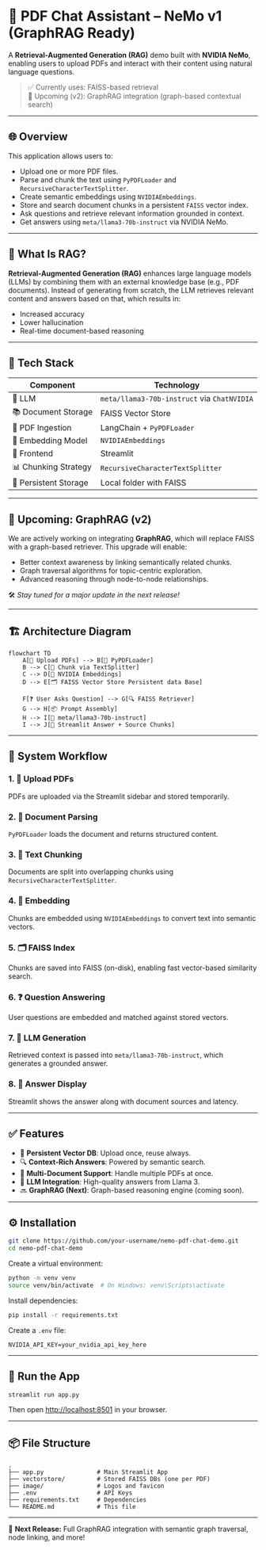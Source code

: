 
# 🤖 PDF Chat Assistant – NeMo v1 (GraphRAG Ready)

A **Retrieval-Augmented Generation (RAG)** demo built with **NVIDIA NeMo**, enabling users to upload PDFs and interact with their content using natural language questions.

> ✅ Currently uses: FAISS-based retrieval  
> 🚧 Upcoming (v2): GraphRAG integration (graph-based contextual search)

---

## 🌐 Overview

This application allows users to:

- Upload one or more PDF files.
- Parse and chunk the text using `PyPDFLoader` and `RecursiveCharacterTextSplitter`.
- Create semantic embeddings using `NVIDIAEmbeddings`.
- Store and search document chunks in a persistent `FAISS` vector index.
- Ask questions and retrieve relevant information grounded in context.
- Get answers using `meta/llama3-70b-instruct` via NVIDIA NeMo.

---

## 🧠 What Is RAG?

**Retrieval-Augmented Generation (RAG)** enhances large language models (LLMs) by combining them with an external knowledge base (e.g., PDF documents). Instead of generating from scratch, the LLM retrieves relevant content and answers based on that, which results in:

- Increased accuracy
- Lower hallucination
- Real-time document-based reasoning

---

## 🧰 Tech Stack

| Component                | Technology                    |
|--------------------------|-------------------------------|
| 🔗 LLM                   | `meta/llama3-70b-instruct` via `ChatNVIDIA` |
| 📚 Document Storage      | FAISS Vector Store            |
| 📄 PDF Ingestion         | LangChain + `PyPDFLoader`     |
| 🧠 Embedding Model       | `NVIDIAEmbeddings`            |
| 💬 Frontend              | Streamlit                     |
| 📊 Chunking Strategy     | `RecursiveCharacterTextSplitter` |
| 💾 Persistent Storage    | Local folder with FAISS       |

---

## 🚀 Upcoming: GraphRAG (v2)

We are actively working on integrating **GraphRAG**, which will replace FAISS with a graph-based retriever. This upgrade will enable:

- Better context awareness by linking semantically related chunks.
- Graph traversal algorithms for topic-centric exploration.
- Advanced reasoning through node-to-node relationships.

🛠️ *Stay tuned for a major update in the next release!*

---

## 🏗️ Architecture Diagram

```mermaid
flowchart TD
    A[📁 Upload PDFs] --> B[📄 PyPDFLoader]
    B --> C[🔗 Chunk via TextSplitter]
    C --> D[🧠 NVIDIA Embeddings]
    D --> E[🗂️ FAISS Vector Store Persistent data Base]

    F[❓ User Asks Question] --> G[🔍 FAISS Retriever]
    G --> H[📦 Prompt Assembly]
    H --> I[🤖 meta/llama3-70b-instruct]
    I --> J[💬 Streamlit Answer + Source Chunks]
````

---

## 🧬 System Workflow

### 1. 📁 Upload PDFs

PDFs are uploaded via the Streamlit sidebar and stored temporarily.

### 2. 📄 Document Parsing

`PyPDFLoader` loads the document and returns structured content.

### 3. 🔗 Text Chunking

Documents are split into overlapping chunks using `RecursiveCharacterTextSplitter`.

### 4. 🧠 Embedding

Chunks are embedded using `NVIDIAEmbeddings` to convert text into semantic vectors.

### 5. 🗂️ FAISS Index

Chunks are saved into FAISS (on-disk), enabling fast vector-based similarity search.

### 6. ❓ Question Answering

User questions are embedded and matched against stored vectors.

### 7. 🤖 LLM Generation

Retrieved context is passed into `meta/llama3-70b-instruct`, which generates a grounded answer.

### 8. 💬 Answer Display

Streamlit shows the answer along with document sources and latency.

---

## ✅ Features

* 💾 **Persistent Vector DB**: Upload once, reuse always.
* 🔍 **Context-Rich Answers**: Powered by semantic search.
* 📄 **Multi-Document Support**: Handle multiple PDFs at once.
* 🧠 **LLM Integration**: High-quality answers from Llama 3.
* 🔜 **GraphRAG (Next)**: Graph-based reasoning engine (coming soon).

---

## ⚙️ Installation

```bash
git clone https://github.com/your-username/nemo-pdf-chat-demo.git
cd nemo-pdf-chat-demo
```

Create a virtual environment:

```bash
python -m venv venv
source venv/bin/activate  # On Windows: venv\Scripts\activate
```

Install dependencies:

```bash
pip install -r requirements.txt
```

Create a `.env` file:

```env
NVIDIA_API_KEY=your_nvidia_api_key_here
```

---

## 🧪 Run the App

```bash
streamlit run app.py
```

Then open [http://localhost:8501](http://localhost:8501) in your browser.

---

## 📦 File Structure

```
.
├── app.py               # Main Streamlit App
├── vectorstore/         # Stored FAISS DBs (one per PDF)
├── image/               # Logos and favicon
├── .env                 # API Keys
├── requirements.txt     # Dependencies
└── README.md            # This file
```

---


📢 **Next Release:** Full GraphRAG integration with semantic graph traversal, node linking, and more!

```
